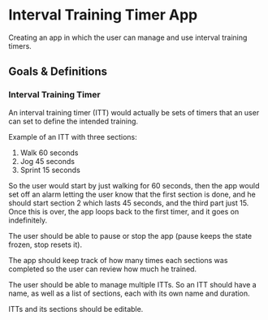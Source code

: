 # Interval Training Timer App

Creating an app in which the user can manage and use interval training timers.

## Goals & Definitions

### Interval Training Timer
An interval training timer (ITT) would actually be sets of timers that an user can set to define the intended training.

Example of an ITT with three sections:

 1. Walk 60 seconds
 2. Jog 45 seconds
 3. Sprint 15 seconds

So the user would start by just walking for 60 seconds, then the app would set off an alarm letting the user know that the first section is done, and he should start section 2 which lasts 45 seconds, and the third part just 15. Once this is over, the app loops back to the first timer, and it goes on indefinitely.

The user should be able to pause or stop the app (pause keeps the state frozen, stop resets it).

The app should keep track of how many times each sections was completed so the user can review how much he trained.

The user should be able to manage multiple ITTs. So an ITT should have a name, as well as a list of sections, each with its own name and duration.

ITTs and its sections should be editable.